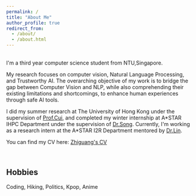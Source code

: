 ```yaml
---
permalink: /
title: "About Me"
author_profile: true
redirect_from: 
  - /about/
  - /about.html
---
```

<br />
I'm a third year computer science student from NTU,Singapore. 

My research focuses on computer vision, Natural Language Processing, and Trustworthy AI. The overarching objective of my work is to bridge the gap between Computer Vision and NLP, while also comprehending their existing limitations and shortcomings, to enhance human experiences through safe AI tools.

I did my summer research at The University of Hong Kong under the supervision of [Prof.Cui](https://i.cs.hku.hk/~heming/), and completed my winter internship at A\*STAR IHPC Department under the supervision of [Dr.Song](https://sites.google.com/view/yutingsong/home). Currently, I'm working as a research intern at the A\*STAR I2R Department mentored by [Dr.Lin](https://thomaslin1990.github.io).

You can find my CV here: [Zhiguang's CV](../assets/CV.pdf)

<!-- and a remote intern at CISPA supervised by [Prof.Zhang](https://yangzhangalmo.github.io/) -->


<br />

Hobbies
------


Coding, Hiking, Politics, Kpop, Anime
